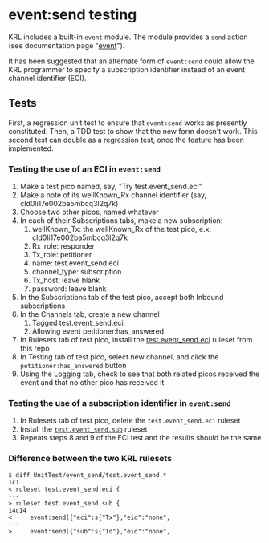 # event:send testing

KRL includes a built-in `event` module.
The module provides a `send` action
(see documentation page "[event](https://picolabs.atlassian.net/wiki/spaces/docs/pages/1189929/event)").

It has been suggested that an alternate form of `event:send` could allow the KRL programmer to specify
a subscription identifier instead of an event channel identifier (ECI).

## Tests

First, a regression unit test to ensure that `event:send` works as presently constituted.
Then, a TDD test to show that the new form doesn't work.
This second test can double as a regression test, once the feature has been implemented.

### Testing the use of an ECI in `event:send`

1. Make a test pico named, say, "Try test.event_send.eci"
2. Make a note of its wellKnown_Rx channel identifier (say, cld0li17e002ba5mbcq3l2q7k)
3. Choose two other picos, named whatever
4. In each of their Subscriptions tabs, make a new subscription:
    1. wellKnown_Tx: the wellKnown_Rx of the test pico, e.x. cld0li17e002ba5mbcq3l2q7k
    2. Rx_role: responder
    3. Tx_role: petitioner
    4. name: test.event_send.eci
    5. channel_type: subscription
    6. Tx_host: leave blank
    7. password: leave blank
5. In the Subscriptions tab of the test pico, accept both Inbound subscriptions
6. In the Channels tab, create a new channel
    1. Tagged test.event_send.eci
    2. Allowing event petitioner:has_answered
7. In Rulesets tab of test pico, install the [test.event_send.eci](https://raw.githubusercontent.com/b1conrad/KRL-experiments/main/UnitTest/event_send/test.event_send.eci.krl) ruleset from this repo
8. In Testing tab of test pico, select new channel, and click the `petitioner:has_answered` button
9. Using the Logging tab, check to see that both related picos received the event and that no other pico has received it

### Testing the use of a subscription identifier in `event:send`

1. In Rulesets tab of test pico, delete the `test.event_send.eci` ruleset
2. Install the [`test.event_send.sub`](https://raw.githubusercontent.com/b1conrad/KRL-experiments/main/UnitTest/event_send/test.event_send.sub.krl) ruleset
3. Repeats steps 8 and 9 of the ECI test and the results should be the same

### Difference between the two KRL rulesets

```
$ diff UnitTest/event_send/test.event_send.*
1c1
< ruleset test.event_send.eci {
---
> ruleset test.event_send.sub {
14c14
<     event:send({"eci":s{"Tx"},"eid":"none",
---
>     event:send({"sub":s{"Id"},"eid":"none",
```
